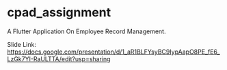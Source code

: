 # cpad_assignment

A Flutter Application On Employee Record Management.

Slide Link: https://docs.google.com/presentation/d/1_aR1BLFYsyBC9IypAapO8PE_fE6_LzGk7YI-RaULTTA/edit?usp=sharing
